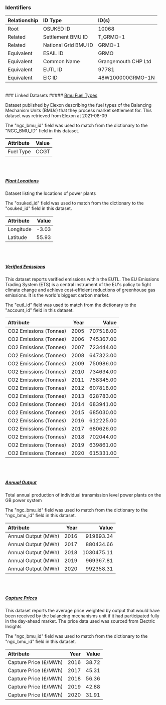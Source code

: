 ### Identifiers

| Relationship   | ID Type              | ID(s)               |
|:---------------|:---------------------|:--------------------|
| Root           | OSUKED ID            | 10068               |
| Related        | Settlement BMU ID    | T_GRMO-1            |
| Related        | National Grid BMU ID | GRMO-1              |
| Equivalent     | ESAIL ID             | GRMO                |
| Equivalent     | Common Name          | Grangemouth CHP Ltd |
| Equivalent     | EUTL ID              | 97781               |
| Equivalent     | EIC ID               | 48W100000GRMO-1N    |

<br>
### Linked Datasets
##### <a href="https://raw.githubusercontent.com/OSUKED/Dictionary-Datasets/main/datasets/bmu-fuel-types/datapackage.json">Bmu Fuel Types</a>

Dataset published by Elexon describing the fuel types of the Balancing Mechanism Units (BMUs) that they process market settlement for. This dataset was retrieved from Elexon at 2021-08-09

The "ngc_bmu_id" field was used to match from the dictionary to the "NGC_BMU_ID" field in this dataset.

| Attribute   | Value   |
|:------------|:--------|
| Fuel Type   | CCGT    |

<br><br>
##### <a href="https://raw.githubusercontent.com/OSUKED/Dictionary-Datasets/main/datasets/plant-locations/datapackage.json">Plant Locations</a>

Dataset listing the locations of power plants

The "osuked_id" field was used to match from the dictionary to the "osuked_id" field in this dataset.

| Attribute   |   Value |
|:------------|--------:|
| Longitude   |   -3.03 |
| Latitude    |   55.93 |

<br><br>
##### <a href="https://raw.githubusercontent.com/OSUKED/Dictionary-Datasets/main/datasets/verified-emissions/datapackage.json">Verified Emissions</a>

This dataset reports verified emissions within the EUTL. The EU Emissions Trading System (ETS) is a central instrument of the EU's policy to fight climate change and achieve cost-efficient reductions of greenhouse gas emissions. It is the world's biggest carbon market.

The "eutl_id" field was used to match from the dictionary to the "account_id" field in this dataset.

| Attribute              |   Year |     Value |
|:-----------------------|-------:|----------:|
| CO2 Emissions (Tonnes) |   2005 | 707518.00 |
| CO2 Emissions (Tonnes) |   2006 | 745367.00 |
| CO2 Emissions (Tonnes) |   2007 | 723444.00 |
| CO2 Emissions (Tonnes) |   2008 | 647323.00 |
| CO2 Emissions (Tonnes) |   2009 | 750986.00 |
| CO2 Emissions (Tonnes) |   2010 | 734634.00 |
| CO2 Emissions (Tonnes) |   2011 | 758345.00 |
| CO2 Emissions (Tonnes) |   2012 | 607818.00 |
| CO2 Emissions (Tonnes) |   2013 | 628783.00 |
| CO2 Emissions (Tonnes) |   2014 | 683941.00 |
| CO2 Emissions (Tonnes) |   2015 | 685030.00 |
| CO2 Emissions (Tonnes) |   2016 | 612225.00 |
| CO2 Emissions (Tonnes) |   2017 | 680626.00 |
| CO2 Emissions (Tonnes) |   2018 | 702044.00 |
| CO2 Emissions (Tonnes) |   2019 | 639861.00 |
| CO2 Emissions (Tonnes) |   2020 | 615331.00 |

<br><br>
##### <a href="https://raw.githubusercontent.com/OSUKED/Dictionary-Datasets/main/datasets/annual-output/datapackage.json">Annual Output</a>

Total annual production of individual transmission level power plants on the GB power system

The "ngc_bmu_id" field was used to match from the dictionary to the "ngc_bmu_id" field in this dataset.

| Attribute           |   Year |      Value |
|:--------------------|-------:|-----------:|
| Annual Output (MWh) |   2016 |  919893.34 |
| Annual Output (MWh) |   2017 |  880434.66 |
| Annual Output (MWh) |   2018 | 1030475.11 |
| Annual Output (MWh) |   2019 |  969367.81 |
| Annual Output (MWh) |   2020 |  992358.31 |

<br><br>
##### <a href="https://raw.githubusercontent.com/OSUKED/Dictionary-Datasets/main/datasets/capture-prices/datapackage.json">Capture Prices</a>

This dataset reports the average price weighted by output that would have been received by the balancing mechanisms unit if it had participated fully in the day-ahead market. The price data used was sourced from Electric Insights

The "ngc_bmu_id" field was used to match from the dictionary to the "ngc_bmu_id" field in this dataset.

| Attribute             |   Year |   Value |
|:----------------------|-------:|--------:|
| Capture Price (£/MWh) |   2016 |   38.72 |
| Capture Price (£/MWh) |   2017 |   45.31 |
| Capture Price (£/MWh) |   2018 |   56.36 |
| Capture Price (£/MWh) |   2019 |   42.88 |
| Capture Price (£/MWh) |   2020 |   31.91 |

